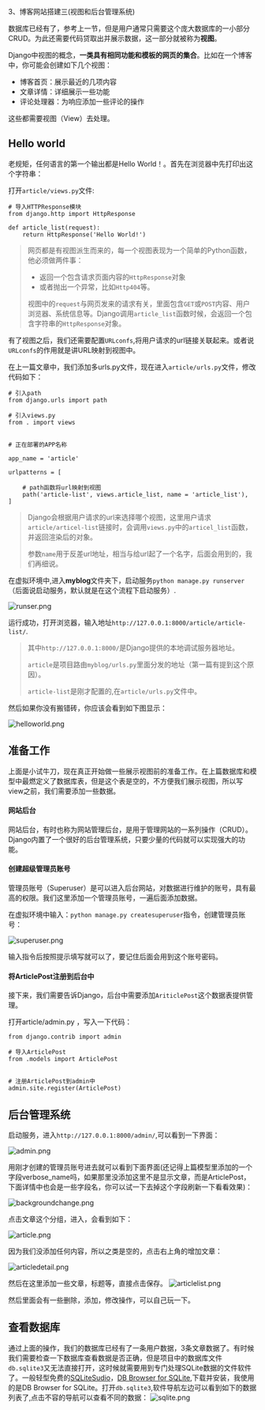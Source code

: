 3、博客网站搭建三(视图和后台管理系统)

数据库已经有了，参考上一节，但是用户通常只需要这个庞大数据库的一小部分CRUD。为此还需要代码贷取出并展示数据，这一部分就被称为**视图**。

Django中视图的概念，**一类具有相同功能和模板的网页的集合**。比如在一个博客中，你可能会创建如下几个视图：

* 博客首页：展示最近的几项内容
* 文章详情：详细展示一些功能
* 评论处理器：为响应添加一些评论的操作

这些都需要视图（View）去处理。

## Hello world
老规矩，任何语言的第一个输出都是Hello World！。首先在浏览器中先打印出这个字符串：

打开`article/views.py`文件:

```
# 导入HTTPResponse模块
from django.http import HttpResponse

def article_list(request):
    return HttpResponse('Hello World!')

```

> 网页都是有视图派生而来的，每一个视图表现为一个简单的Python函数，他必须做两件事：
> 
> * 返回一个包含请求页面内容的`HttpResponse`对象
> * 或者抛出一个异常，比如`Http404`等。
> 
> 视图中的`request`与网页发来的请求有关，里面包含`GET`或`POST`内容、用户浏览器、系统信息等。Django调用`article_list`函数时候，会返回一个包含字符串的`HttpResponse`对象。

 有了视图之后，我们还需要配置`URLconfs`,将用户请求的url链接关联起来。或者说`URLconfs`的作用就是讲URL映射到视图中。
 
 在上一篇文章中，我们添加多urls.py文件，现在进入`article/urls.py`文件，修改代码如下：
 
 
```
# 引入path
from django.urls import path

# 引入views.py
from . import views


# 正在部署的APP名称

app_name = 'article'

urlpatterns = [

    # path函数将url映射到视图
    path('article-list', views.article_list, name = 'article_list'),
]
```
> Django会根据用户请求的url来选择哪个视图，这里用户请求`article/articel-list`链接时，会调用`views.py`中的`articel_list`函数，并返回渲染后的对象。
> 
>参数`name`用于反差url地址，相当与给url起了一个名字，后面会用到的，我们再细说。

在虚拟环境中,进入**myblog**文件夹下，启动服务`python manage.py runserver`（后面说启动服务，默认就是在这个流程下启动服务）.

![runser.png](picture3/runser.png)
 
运行成功，打开浏览器，输入地址`http://127.0.0.1:8000/article/article-list/`.

> 其中`http://127.0.0.1:8000/`是Django提供的本地调试服务器地址。
> 
> `article`是项目路由`myblog/urls.py`里面分发的地址（第一篇有提到这个原因）。
> 
> `article-list`是刚才配置的,在`article/urls.py`文件中。

然后如果你没有搬错砖，你应该会看到如下图显示：

![helloworld.png](picture3/helloworld.png)
 

## 准备工作

上面是小试牛刀，现在真正开始做一些展示视图前的准备工作。在上篇数据库和模型中最燃定义了数据库表，但是这个表是空的，不方便我们展示视图，所以写view之前，我们需要添加一些数据。

#### 网站后台

网站后台，有时也称为网站管理后台，是用于管理网站的一系列操作（CRUD）。Django内置了一个很好的后台管理系统，只要少量的代码就可以实现强大的功能。

#### 创建超级管理员账号

管理员账号（Superuser）是可以进入后台网站，对数据进行维护的账号，具有最高的权限。我们这里添加一个管理员账号，一遍后面添加数据。

在虚拟环境中输入：`python manage.py createsuperuser`指令，创建管理员账号：

![superuser.png](picture3/superuser.png)

输入指令后按照提示填写就可以了，要记住后面会用到这个账号密码。

#### 将ArticlePost注册到后台中

接下来，我们需要告诉Django，后台中需要添加`AriticlePost`这个数据表提供管理。

打开article/admin.py ，写入一下代码：

```
from django.contrib import admin

# 导入ArticlePost
from .models import ArticlePost


# 注册ArticlePost到admin中
admin.site.register(ArticlePost)
```

## 后台管理系统

启动服务，进入`http://127.0.0.1:8000/admin/`,可以看到一下界面：

![admin.png](picture3/admin.png)

用刚才创建的管理员账号进去就可以看到下面界面(还记得上篇模型里添加的一个字段verbose_name吗，如果那里没添加这里不是显示文章，而是ArticlePost，下面详情中也会是一些字段名，你可以试一下去掉这个字段刷新一下看看效果)：


![backgroundchange.png](picture3/backgroundchange.png)

点击文章这个分组，进入，会看到如下：

![article.png](picture3/article.png)

因为我们没添加任何内容，所以之类是空的，点击右上角的增加文章：

![articledetail.png](picture3/articledetail.png)

然后在这里添加一些文章，标题等，直接点击保存。
![articlelist.png](picture3/articlelist.png)

然后里面会有一些删除，添加，修改操作，可以自己玩一下。

## 查看数据库

通过上面的操作，我们的数据库已经有了一条用户数据，3条文章数据了。有时候我们需要检查一下数据库查看数据是否正确，但是项目中的数据库文件`db.sqlite3`又无法直接打开，这时候就需要用到专门处理SQLite数据的文件软件了。一般轻型免费的[SQLiteSudio](https://sqlitestudio.pl/index.rvt)，[DB Browser for SQLite](https://sqlitebrowser.org/),下载并安装，我使用的是DB Browser for SQLite。打开`db.sqlite3`,软件导航左边可以看到如下的数据列表了,点击不容的导航可以查看不同的数据：
![sqlite.png](picture3/sqlite.png)